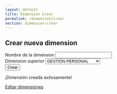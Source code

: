 ```yaml
---
layout: default
title: Dimension Crear
permalink: /dimension/crear
section: dimension-crear
---
```

  <h2>Crear nueva dimension</h2>
  <form id="dimension-form">
    <div class="form-group  mb-3">
      <label for="nombre-input">Nombre de la dimension</label>
      <input type="text" class="form-control" id="nombre-input" name="nombre" required>
    </div>
    <div class="form-group mb-3">
      <label for="dimension-superior-select">Dimension superior</label>
      <select class="form-control" id="dimension-superior-select" name="dimension-superior">
        <option value="GESTIÓN PERSONAL">GESTIÓN PERSONAL</option>
        <option value="GESTIÓN DE OTROS">GESTIÓN DE OTROS</option>
        <option value="SOLUCIONES DE VALOR">SOLUCIONES DE VALOR</option>
      </select>
    </div>
    <button type="submit" class="btn btn-primary">Crear</button>
  </form>
  <div id="dimension-success" class="d-none">
    <p class="text-center">¡Dimensión creada exitosamente!</p>
    <a href="/dimension/editar" class="btn btn-success d-block mx-auto">Editar dimensiones</a>
  </div>